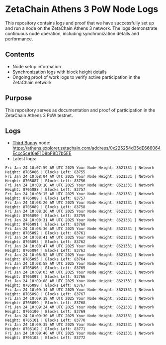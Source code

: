 # ZetaChain Athens 3 PoW Node Logs
This repository contains logs and proof that we have successfully set up and run a node on the ZetaChain Athens 3 network. The logs demonstrate continuous node operation, including synchronization details and performance.

## Contents
- Node setup information
- Synchronization logs with block height details
- Ongoing proof of work logs to verify active participation in the ZetaChain network

## Purpose
This repository serves as documentation and proof of participation in the ZetaChain Athens 3 PoW testnet.

## Logs

- [Third Bunny](https://thirdbunny.xyz/) node: https://athens.explorer.zetachain.com/address/0x225254d35dE666064Eccc5ce16eF1D8bF8D7b5EE
- Latest logs:
```
Fri Jan 24 10:07:59 AM UTC 2025 Your Node Height: 8621331 | Network Height: 8705086 | Blocks Left: 83755
Fri Jan 24 10:08:04 AM UTC 2025 Your Node Height: 8621331 | Network Height: 8705087 | Blocks Left: 83756
Fri Jan 24 10:08:10 AM UTC 2025 Your Node Height: 8621331 | Network Height: 8705088 | Blocks Left: 83757
Fri Jan 24 10:08:15 AM UTC 2025 Your Node Height: 8621331 | Network Height: 8705088 | Blocks Left: 83757
Fri Jan 24 10:08:20 AM UTC 2025 Your Node Height: 8621331 | Network Height: 8705089 | Blocks Left: 83758
Fri Jan 24 10:08:26 AM UTC 2025 Your Node Height: 8621331 | Network Height: 8705090 | Blocks Left: 83759
Fri Jan 24 10:08:31 AM UTC 2025 Your Node Height: 8621331 | Network Height: 8705091 | Blocks Left: 83760
Fri Jan 24 10:08:36 AM UTC 2025 Your Node Height: 8621331 | Network Height: 8705092 | Blocks Left: 83761
Fri Jan 24 10:08:41 AM UTC 2025 Your Node Height: 8621331 | Network Height: 8705093 | Blocks Left: 83762
Fri Jan 24 10:08:47 AM UTC 2025 Your Node Height: 8621331 | Network Height: 8705094 | Blocks Left: 83763
Fri Jan 24 10:08:52 AM UTC 2025 Your Node Height: 8621331 | Network Height: 8705095 | Blocks Left: 83764
Fri Jan 24 10:08:58 AM UTC 2025 Your Node Height: 8621331 | Network Height: 8705096 | Blocks Left: 83765
Fri Jan 24 10:09:03 AM UTC 2025 Your Node Height: 8621331 | Network Height: 8705097 | Blocks Left: 83766
Fri Jan 24 10:09:08 AM UTC 2025 Your Node Height: 8621331 | Network Height: 8705098 | Blocks Left: 83767
Fri Jan 24 10:09:14 AM UTC 2025 Your Node Height: 8621331 | Network Height: 8705098 | Blocks Left: 83767
Fri Jan 24 10:09:19 AM UTC 2025 Your Node Height: 8621331 | Network Height: 8705099 | Blocks Left: 83768
Fri Jan 24 10:09:24 AM UTC 2025 Your Node Height: 8621331 | Network Height: 8705100 | Blocks Left: 83769
Fri Jan 24 10:09:30 AM UTC 2025 Your Node Height: 8621331 | Network Height: 8705101 | Blocks Left: 83770
Fri Jan 24 10:09:35 AM UTC 2025 Your Node Height: 8621331 | Network Height: 8705102 | Blocks Left: 83771
Fri Jan 24 10:09:40 AM UTC 2025 Your Node Height: 8621331 | Network Height: 8705103 | Blocks Left: 83772
```

